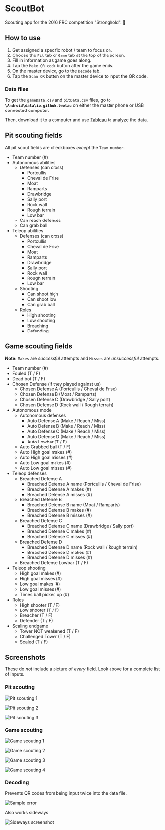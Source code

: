 # ScoutBot

Scouting app for the 2016 FRC competition "Stronghold". :eyes:

## How to use
1. Get assigned a specific robot / team to focus on.
2. Choose the `Pit` tab or `Game` tab at the top of the screen.
3. Fill in information as game goes along.
3. Tap the `Make QR code` button after the game ends.
4. On the master device, go to the `Decode` tab.
5. Tap the `Scan QR` button on the master device to input the QR code.

### Data files
To get the `gameData.csv` and `pitData.csv` files, go to **`\Android\data\io.github.twotau`** on either the master phone or USB connected computer.

Then, download it to a computer and use [Tableau](http://www.tableau.com/) to analyze the data.

## Pit scouting fields
All pit scout fields are checkboxes *except* the `Team number`.

* Team number (#)
* Autonomous abilities
    * Defenses (can cross)
        * Portcullis
        * Cheval de Frise
        * Moat
        * Ramparts
        * Drawbridge
        * Sally port
        * Rock wall
        * Rough terrain
        * Low bar
    * Can reach defenses
    * Can grab ball
* Teleop abilities
    * Defenses (can cross)
        * Portcullis
        * Cheval de Frise
        * Moat
        * Ramparts
        * Drawbridge
        * Sally port
        * Rock wall
        * Rough terrain
        * Low bar
    * Shooting
        * Can shoot high
        * Can shoot low
        * Can grab ball
    * Roles
        * High shooting
        * Low shooting
        * Breaching
        * Defending

## Game scouting fields

**Note:** `Makes` are *successful* attempts and `Misses` are *unsuccessful* attempts.

* Team number (#)
* Fouled (T / F)
* Dead bot (T / F)
* Chosen Defense (if they played against us)
  * Chosen Defense A (Portcullis / Cheval de Frise)
  * Chosen Defense B (Moat / Ramparts)
  * Chosen Defense C (Drawbridge / Sally port)
  * Chosen Defense D (Rock wall / Rough terrain)
* Autonomous mode
    * Autonomous defenses
        * Auto Defense A (Make / Reach / Miss)
        * Auto Defense B (Make / Reach / Miss)
        * Auto Defense C (Make / Reach / Miss)
        * Auto Defense D (Make / Reach / Miss)
        * Auto Lowbar (T / F)
    * Auto Grabbed ball (T / F)
    * Auto High goal makes (#)
    * Auto High goal misses (#)
    * Auto Low goal makes (#)
    * Auto Low goal misses (#)
* Teleop defenses
    * Breached Defense A
        * Breached Defense A name (Portcullis / Cheval de Frise)
        * Breached Defense A makes (#)
        * Breached Defense A misses (#)
    * Breached Defense B
        * Breached Defense B name (Moat / Ramparts)
        * Breached Defense B makes (#)
        * Breached Defense B misses (#)
    * Breached Defense C
        * Breached Defense C name (Drawbridge / Sally port)
        * Breached Defense C makes (#)
        * Breached Defense C misses (#)
    * Breached Defense D
        * Breached Defense D name (Rock wall / Rough terrain)
        * Breached Defense D makes (#)
        * Breached Defense D misses (#)
    * Breached Defense Lowbar (T / F)
* Teleop shooting
    * High goal makes (#)
    * High goal misses (#)
    * Low goal makes (#)
    * Low goal misses (#)
    * Times ball picked up (#)
* Roles
    * High shooter (T / F)
    * Low shooter (T / F)
    * Breacher (T / F)
    * Defender (T / F)
* Scaling endgame
    * Tower NOT weakened (T / F)
    * Challenged Tower (T / F)
    * Scaled (T / F)

## Screenshots

These do *not* include a picture of *every* field. Look above for a complete list of inputs.

### Pit scouting

![Pit scouting 1](https://cloud.githubusercontent.com/assets/14433542/13544256/cf5e30c8-e228-11e5-8e32-8969faf911f4.png)

![Pit scouting 2](https://cloud.githubusercontent.com/assets/14433542/13544279/1ccb08b8-e229-11e5-93dd-5c77c530b47e.png)

![Pit scouting 3](https://cloud.githubusercontent.com/assets/14433542/13544307/4ba5d780-e229-11e5-98e4-5810d42e0211.png)

### Game scouting

![Game scouting 1](https://cloud.githubusercontent.com/assets/14433542/13544322/784a162a-e229-11e5-8426-81bdef687676.png)

![Game scouting 2](https://cloud.githubusercontent.com/assets/14433542/13544330/93bd4b20-e229-11e5-8eda-c73d38a7fb9e.png)

![Game scouting 3](https://cloud.githubusercontent.com/assets/14433542/13544345/aa24ac82-e229-11e5-84b7-b0fdb3166a66.png)

![Game scouting 4](https://cloud.githubusercontent.com/assets/14433542/13544354/c154135c-e229-11e5-97bd-3c15468a306b.png)

### Decoding

Prevents QR codes from being input twice into the data file.

![Sample error](https://cloud.githubusercontent.com/assets/14433542/13544370/fcc8b668-e229-11e5-85eb-5870e9dfecc0.png)

Also works sideways

![Sideways screenshot](https://cloud.githubusercontent.com/assets/14433542/13545000/0d5e2e9a-e234-11e5-88d6-50ba43b9bc47.png)
